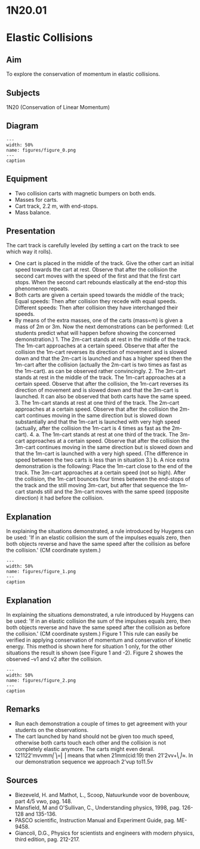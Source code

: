 # 1N20.01 
  # Elastic Collisions 
    
  
## Aim   
 To explore the conservation of momentum in elastic collisions.    
  
## Subjects   
 1N20 (Conservation of Linear Momentum)   
  
## Diagram   
   
```{figure} figures/figure_0.png  
---  
width: 50%  
name: figures/figure_0.png  
---  
caption  
``` 
     
  
## Equipment   
 
 *  Two collision carts with magnetic bumpers on both ends. 
 *  Masses for carts. 
 *  Cart track, 2.2 m, with end-stops. 
 *  Mass balance.
      
  
## Presentation   
 The cart track is carefully leveled (by setting a cart on the track to see which way it rolls). 
 *  One cart is placed in the middle of the track. Give the other cart an initial speed towards the cart at rest. Observe that after the collision the second cart moves with the speed of the first and that the first cart stops. When the second cart rebounds elastically at the end-stop this phenomenon repeats. 
 *  Both carts are given a certain speed towards the middle of the track; Equal speeds: Then after collision they recede with equal speeds. Different speeds: Then after collision they have interchanged their speeds. 
 *  By means of the extra masses, one of the carts (mass=m) is given a mass of 2m or 3m. Now the next demonstrations can be performed: (Let students predict what will happen before showing the concerned demonstration.) 1. The 2m-cart stands at rest in the middle of the track. The 1m-cart approaches at a certain speed. Observe that after the collision the 1m-cart reverses its direction of movement and is slowed down and that the 2m-cart is launched and has a higher speed then the 1m-cart after the collision (actually the 2m-cart is two times as fast as the 1m-cart). as can be observed rather convincingly. 2. The 3m-cart stands at rest in the middle of the track. The 1m-cart approaches at a certain speed. Observe that after the collision, the 1m-cart reverses its direction of movement and is slowed down and that the 3m-cart is launched. It can also be observed that both carts have the same speed. 3. The 1m-cart stands at rest at one third of the track. The 2m-cart approaches at a certain speed. Observe that after the collision the 2m-cart continues moving in the same direction but is slowed down substantially and that the 1m-cart is launched with very high speed (actually, after the collision the 1m-cart is 4 times as fast as the 2m-cart). 4. a. The 1m-cart stands at rest at one third of the track. The 3m-cart approaches at a certain speed. Observe that after the collision the 3m-cart continues moving in the same direction but is slowed down and that the 1m-cart is launched with a very high speed. (The difference in speed between the two carts is less than in situation 3.) b. A nice extra demonstration is the following: Place the 1m-cart close to the end of the track. The 3m-cart approaches at a certain speed (not so high). After the collision, the 1m-cart bounces four times between the end-stops of the track and the still moving 3m-cart, but after that sequence the 1m-cart stands still and the 3m-cart moves with the same speed (opposite direction) it had before the collision.
     
  
## Explanation   
 In explaining the situations demonstrated, a rule introduced by Huygens can be used: 'If in an elastic collision the sum of the impulses equals zero, then both objects reverse and have the same speed after the collision as before the collision.' (CM coordinate system.)    
```{figure} figures/figure_1.png  
---  
width: 50%  
name: figures/figure_1.png  
---  
caption  
``` 
     
  
## Explanation   
 In explaining the situations demonstrated, a rule introduced by Huygens can be used: 'If in an elastic collision the sum of the impulses equals zero, then both objects reverse and have the same speed after the collision as before the collision.' (CM coordinate system.)  Figure 1  This rule can easily be verified in applying conservation of momentum and conservation of kinetic energy. This method is shown here for situation 1 only, for the other situations the result is shown (see Figure 1 and -2). Figure 2 showes the observed –v1 and v2 after the collision.     
```{figure} figures/figure_2.png  
---  
width: 50%  
name: figures/figure_2.png  
---  
caption  
``` 
      
  
## Remarks   
 
 *  Run each demonstration a couple of times to get agreement with your students on the observations. 
 *  The cart launched by hand should not be given too much speed, otherwise both carts touch each other and the collision is not completely elastic anymore. The carts might even derail.  
 *  121122'mvvmm⎛⎞=⎜⎟ means  that when 21mm(cid:19) then 21'2vv+⎝⎠≈. In our demonstration sequence we approach 2'vup
 to11.5v    
  
## Sources   
 
 *  Biezeveld, H. and Mathot, L., Scoop, Natuurkunde voor de bovenbouw, part 4/5 vwo, pag. 148. 
 *  Mansfield, M and O'Sullivan, C., Understanding physics, 1998, pag. 126-128 and 135-136. 
 *  PASCO scientific, Instruction Manual and Experiment Guide, pag. ME-9458. 
 *  Giancoli, D.G., Physics for scientists and engineers with modern physics, third edition, pag. 212-217.
  